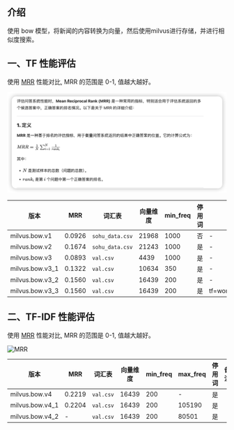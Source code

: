 ## 介绍
使用 bow 模型，将新闻的内容转换为向量，然后使用milvus进行存储，并进行相似度搜索。

## 一、TF 性能评估
使用 [MRR](https://en.wikipedia.org/wiki/Mean_reciprocal_rank) 性能对比, MRR 的范围是 0-1, 值越大越好。

![MRR](./screenshots/mrr.png)

| 版本 | MRR | 词汇表 | 向量维度 | min_freq | 停用词 | 备注 |
| --- | --- | --- | --- | --- | --- | --- |
| milvus.bow.v1 | 0.0926 | `sohu_data.csv` | 21968 | 1000 | 否 | - |
| milvus.bow.v2 | 0.1674 | `sohu_data.csv` | 21243 | 1000 | 是 | - |
| milvus.bow.v3 | 0.0893 | `val.csv` | 4439 | 1000 | 是 | - |
| milvus.bow.v3_1 | 0.1322 | `val.csv` | 10634 | 350 | 是 | - |
| milvus.bow.v3_2 | 0.1560 | `val.csv` | 16439 | 200 | 是 | - |
| milvus.bow.v3_3 | 0.1560 | `val.csv` | 16439 | 200 | 是 | tf=word_count/total_words_in_curr_doc |


## 二、TF-IDF 性能评估
使用 [MRR](https://en.wikipedia.org/wiki/Mean_reciprocal_rank) 性能对比, MRR 的范围是 0-1, 值越大越好。

![MRR](./screenshots/mrr_tfidf.png)

| 版本 | MRR | 词汇表 | 向量维度 | min_freq | max_freq | 停用词 | 备注 |
| --- | --- | ---   | --- | --- | --- | --- | --- |
| milvus.bow.v4 | 0.2219 | `val.csv` | 16439 | 200 | - | 是 |
| milvus.bow.v4_1 | 0.2204 | `val.csv` | 16439 | 200 | 105190 | 是 |
| milvus.bow.v4_2 | - | `val.csv` | 16439 | 200 | 80501 | 是 |

